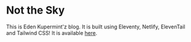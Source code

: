 # Not the Sky

This is Eden Kupermint'z blog. It is built using Eleventy, Netlify, ElevenTail and Tailwind CSS! It is available [here](https://www.notthesky.com/).
